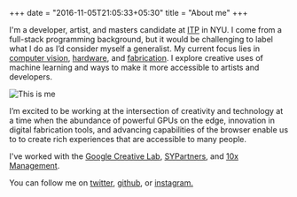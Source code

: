 +++
date = "2016-11-05T21:05:33+05:30"
title = "About me"
+++

I'm a developer, artist, and masters candidate at [ITP](https://itp.nyu.edu/itp/) in NYU.
I come from a full-stack programming background, but it would be challenging to label what I do as I’d consider myself a generalist.  My current focus lies in [computer vision](blog/tags/computer-vision/), 
[hardware](/blog/tags/hardware/), and [fabrication](/blog/tags/fabrication/).  I explore creative uses of machine learning and ways to make it more accessible to artists and developers.

![This is me][1]

I’m excited to be working at the intersection of creativity and technology
at a time when the abundance of powerful GPUs on the edge,
innovation in digital fabrication tools, and advancing capabilities
of the browser enable us to to create rich experiences that are accessible to many people.  

I've worked with the [Google Creative Lab](https://experiments.withgoogle.com/), [SYPartners](https://www.sypartners.com/), and [10x Management](https://www.10xmanagement.com/meet-our-new-10xers/dan-oved/).

You can follow me on [twitter](https://twitter.com/oveddan), [github](https://github.com/oveddan), or [instagram.](https://www.instagram.com/stangogh/)

[1]: /images/me_scaled.jpg
